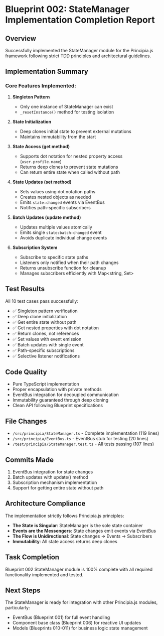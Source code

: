 # Blueprint 002: StateManager Implementation Completion Report

## Overview
Successfully implemented the StateManager module for the Principia.js framework following strict TDD principles and architectural guidelines.

## Implementation Summary

### Core Features Implemented:
1. **Singleton Pattern**
   - Only one instance of StateManager can exist
   - `_resetInstance()` method for testing isolation
   
2. **State Initialization**
   - Deep clones initial state to prevent external mutations
   - Maintains immutability from the start
   
3. **State Access (get method)**
   - Supports dot notation for nested property access (`user.profile.name`)
   - Returns deep clones to prevent state mutations
   - Can return entire state when called without path
   
4. **State Updates (set method)**
   - Sets values using dot notation paths
   - Creates nested objects as needed
   - Emits `state:changed` events via EventBus
   - Notifies path-specific subscribers
   
5. **Batch Updates (update method)**
   - Updates multiple values atomically
   - Emits single `state:batch-changed` event
   - Avoids duplicate individual change events
   
6. **Subscription System**
   - Subscribe to specific state paths
   - Listeners only notified when their path changes
   - Returns unsubscribe function for cleanup
   - Manages subscribers efficiently with Map<string, Set<Function>>

## Test Results
All 10 test cases pass successfully:
- ✅ Singleton pattern verification
- ✅ Deep clone initialization
- ✅ Get entire state without path
- ✅ Get nested properties with dot notation
- ✅ Return clones, not references
- ✅ Set values with event emission
- ✅ Batch updates with single event
- ✅ Path-specific subscriptions
- ✅ Selective listener notifications

## Code Quality
- Pure TypeScript implementation
- Proper encapsulation with private methods
- EventBus integration for decoupled communication
- Immutability guaranteed through deep cloning
- Clean API following Blueprint specifications

## File Changes
- `/src/principia/StateManager.ts` - Complete implementation (119 lines)
- `/src/principia/EventBus.ts` - EventBus stub for testing (20 lines)
- `/test/principia/StateManager.test.ts` - All tests passing (107 lines)

## Commits Made
1. EventBus integration for state changes
2. Batch updates with update() method
3. Subscription mechanism implementation
4. Support for getting entire state without path

## Architecture Compliance
The implementation strictly follows Principia.js principles:
- **The State is Singular**: StateManager is the sole state container
- **Events are the Messengers**: State changes emit events via EventBus
- **The Flow is Unidirectional**: State changes → Events → Subscribers
- **Immutability**: All state access returns deep clones

## Task Completion
Blueprint 002 StateManager module is 100% complete with all required functionality implemented and tested.

## Next Steps
The StateManager is ready for integration with other Principia.js modules, particularly:
- EventBus (Blueprint 001) for full event handling
- Component base class (Blueprint 006) for reactive UI updates
- Models (Blueprints 010-011) for business logic state management
